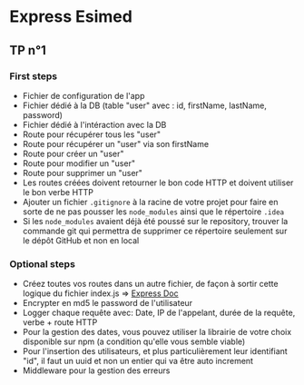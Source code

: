# Express Esimed

## TP n°1

### First steps

- Fichier de configuration de l'app
- Fichier dédié à la DB (table "user" avec : id, firstName, lastName, password)
- Fichier dédié à l'intéraction avec la DB
- Route pour récupérer tous les "user"
- Route pour récupérer un "user" via son firstName
- Route pour créer un "user"
- Route pour modifier un "user"
- Route pour supprimer un "user"
- Les routes créées doivent retourner le bon code HTTP et doivent utiliser le bon verbe HTTP
- Ajouter un fichier `.gitignore` à la racine de votre projet pour faire en sorte de ne pas pousser les `node_modules` ainsi que le répertoire `.idea`
- Si les `node_modules` avaient déjà été poussé sur le repository, trouver la commande git qui permettra de supprimer ce répertoire seulement sur le dépôt GitHub et non en local

### Optional steps

- Créez toutes vos routes dans un autre fichier, de façon à sortir cette logique du fichier index.js => [Express Doc](https://expressjs.com/fr/guide/routing.html)
- Encrypter en md5 le password de l'utilisateur
- Logger chaque requête avec: Date, IP de l'appelant, durée de la requête, verbe + route HTTP
- Pour la gestion des dates, vous pouvez utiliser la librairie de votre choix disponible sur npm (a condition qu'elle vous semble viable)
- Pour l'insertion des utilisateurs, et plus particulièrement leur identifiant "id", il faut un uuid et non un entier qui va être auto increment
- Middleware pour la gestion des erreurs